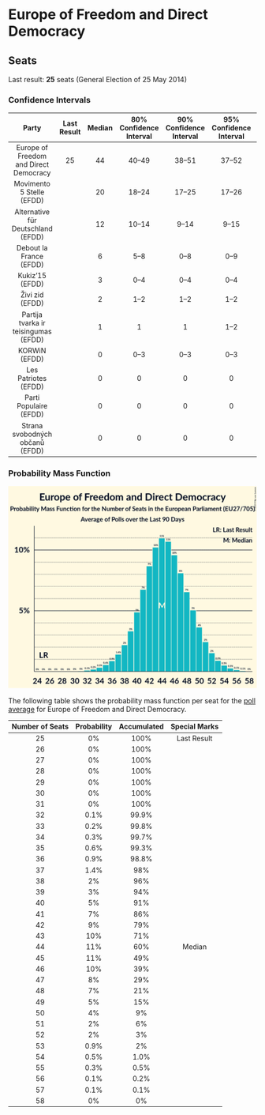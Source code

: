 # Europe of Freedom and Direct Democracy

## Seats

Last result: **25** seats (General Election of 25 May 2014)

### Confidence Intervals

| Party | Last Result | Median | 80% Confidence Interval | 90% Confidence Interval | 95% Confidence Interval | 99% Confidence Interval |
|:-----:|:-----------:|:------:|:-----------------------:|:-----------------------:|:-----------------------:|:-----------------------:|
| Europe of Freedom and Direct Democracy | 25 | 44 | 40–49 | 38–51 | 37–52 | 34–54 |
| Movimento 5 Stelle (EFDD) | | 20 | 18–24 | 17–25 | 17–26 | 16–27 |
| Alternative für Deutschland (EFDD) | | 12 | 10–14 | 9–14 | 9–15 | 9–15 |
| Debout la France (EFDD) | | 6 | 5–8 | 0–8 | 0–9 | 0–9 |
| Kukiz’15 (EFDD) | | 3 | 0–4 | 0–4 | 0–4 | 0–5 |
| Živi zid (EFDD) | | 2 | 1–2 | 1–2 | 1–2 | 1–2 |
| Partija tvarka ir teisingumas (EFDD) | | 1 | 1 | 1 | 1–2 | 1–2 |
| KORWiN (EFDD) | | 0 | 0–3 | 0–3 | 0–3 | 0–4 |
| Les Patriotes (EFDD) | | 0 | 0 | 0 | 0 | 0 |
| Parti Populaire (EFDD) | | 0 | 0 | 0 | 0 | 0 |
| Strana svobodných občanů (EFDD) | | 0 | 0 | 0 | 0 | 0 |

### Probability Mass Function

![Graph with seats probability mass function not yet produced](average-seats-pmf-europeoffreedomanddirectdemocracy.png "Seats Probability Mass Function")

The following table shows the probability mass function per seat for the [poll average](average.html) for Europe of Freedom and Direct Democracy.

| Number of Seats | Probability | Accumulated | Special Marks |
|:---------------:|:-----------:|:-----------:|:-------------:|
| 25 | 0% | 100% | Last Result |
| 26 | 0% | 100% |  |
| 27 | 0% | 100% |  |
| 28 | 0% | 100% |  |
| 29 | 0% | 100% |  |
| 30 | 0% | 100% |  |
| 31 | 0% | 100% |  |
| 32 | 0.1% | 99.9% |  |
| 33 | 0.2% | 99.8% |  |
| 34 | 0.3% | 99.7% |  |
| 35 | 0.6% | 99.3% |  |
| 36 | 0.9% | 98.8% |  |
| 37 | 1.4% | 98% |  |
| 38 | 2% | 96% |  |
| 39 | 3% | 94% |  |
| 40 | 5% | 91% |  |
| 41 | 7% | 86% |  |
| 42 | 9% | 79% |  |
| 43 | 10% | 71% |  |
| 44 | 11% | 60% | Median |
| 45 | 11% | 49% |  |
| 46 | 10% | 39% |  |
| 47 | 8% | 29% |  |
| 48 | 7% | 21% |  |
| 49 | 5% | 15% |  |
| 50 | 4% | 9% |  |
| 51 | 2% | 6% |  |
| 52 | 2% | 3% |  |
| 53 | 0.9% | 2% |  |
| 54 | 0.5% | 1.0% |  |
| 55 | 0.3% | 0.5% |  |
| 56 | 0.1% | 0.2% |  |
| 57 | 0.1% | 0.1% |  |
| 58 | 0% | 0% |  |


